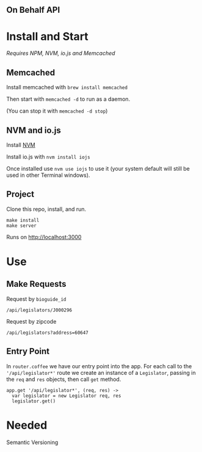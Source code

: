 On Behalf  API
---

# Install and Start

*Requires NPM, NVM, io.js and Memcached*

## Memcached
Install memcached with `brew install memcached`

Then start with `memcached -d` to run as a daemon.

(You can stop it with `memcached -d stop`)

## NVM and io.js
Install [NVM](https://github.com/creationix/nvm)

Install io.js with `nvm install iojs`

Once installed use `nvm use iojs` to use it (your system default will still be used in other Terminal windows).

## Project
Clone this repo, install, and run.

```
make install
make server
```

Runs on [http://localhost:3000](http://localhost:3000)

# Use
## Make Requests
Request by `bioguide_id`

`/api/legislators/J000296`

Request by zipcode

`/api/legislators?address=60647`

## Entry Point

In `router.coffee` we have our entry point into the app.  For each call to the `'/api/legislator*'` route we create an instance of a `Legislator`, passing in the `req` and `res` objects, then call `get` method.

```
app.get '/api/legislator*', (req, res) ->
  var legislator = new Legislator req, res
  legislator.get()
```

# Needed
Semantic Versioning
